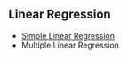 ## Linear Regression
  * [Simple Linear Regression](Simple%20Linear%20Regression/README.md)
  * Multiple Linear Regression
